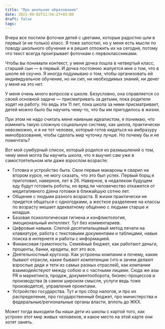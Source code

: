 ```yaml
---
title: "Про школьное образование"
date: 2021-09-02T11:54:27+03:00
draft: false
tags:
---
```


Вчера все постили фоточки детей с цветами, которые радостно шли в первый (и не только) класс. Я тоже запостил, но у меня
есть мысли по поводу школьного обучения и я решил отложить их на сегодня, потому что текст всегда проигрывает фоточкам с
первоклассниками.

Чтобы вы понимали контекст, у меня дочка пошла в четвертый класс, старший сын — в первый. И дочка постоянно жалуется мне
о том, что в школе ей скучно. Я иногда подумываю о том, чтобы организовать ей индивидуальное обучение, но ни сил, ни
необходимых знаний, ни денег у меня на это нет.

<!--more-->

У меня очень много вопросов к школе. Безусловно, она справляется со своей основной задаче — присматривать за детьми,
пока родители ходят на работу. Но ведь эти 11 лет, пока школа за ними присматривает, детей можно было бы научить
чему-то, что бы им пригодилось в жизни.

При этом не надо считать меня наивным идеалистом, я понимаю, что изменить такую сложную социальную систему, как школа,
практически невозможно, и я не тот человек, который готов кидаться на амбразуру минобразования, чтобы сделать мир
чуточку лучше. Но почему бы и не помечтать?

Вот мой сумбурный список, который родился из размышлений о том, чему меня могла бы научить школа, что я выучил сам уже в
самостоятельном или даже взрослом возрасте:
- Готовка и устройство быта. Свои первые макароны я сварил на втором курсе, не могу сказать, что это был успех. Первый борщ я приготовил, наверное, лет в 26. Наверное, в недалеком будущем еду будут готовить роботы, но вряд ли человечество откажется от медитативного дзена готовки в ближайшую сотню лет.
- Общение с людьми разного возраста. В жизни практически не придется общаться с одногодками, а жесткое разделение на классы по возрасту мешает адекватному общению с людьми старше и младше.
- Базовая психологическая гигиена и конфликтология, эмоциональный интеллект. Тут без комментариев.
- Цифровые навыки. Слепой десятипальцевый метод печати на клавиатуре, работа с текстовыми документами и таблицами, навык поиска в интернете и работы с информацией.
- Финансовая грамотность. Семейный бюджет, как работают деньги, проценты, банки, кредиты, вот это все.
- Деятельностный кругозор. Как устроены компании и почему, какие бывают отрасли, какие бывают компетенции (что и зачем делают взрослые дяди и тети из самых разных отраслей), как компании взаимодействуют между собою и с частными лицами. Сюда же азы PR и маркетинга, продаж, документооборота, бизнес-процессов и производства (в самом широком смысле, услуги ведь тоже производятся), управления проектами.
- Устройство государства. Тут и про сбор налогов, и про их распределение, про государственный бюджет, про министерства и федеральные/региональные органы власти, вплоть до ЖКХ.

Может тогда выходили бы наши дети из школы с картой того, как устроен этот мир живых человеков, и какое место на этой
карте они хотят занять.

